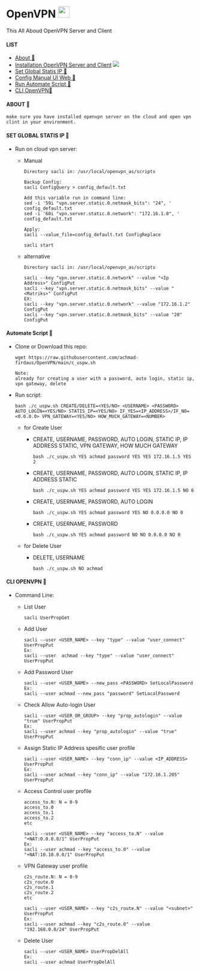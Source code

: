 # OpenVPN <img src="https://raw.githubusercontent.com/MartinHeinz/MartinHeinz/master/wave.gif" width="30px">
This All Aboud OpenVPN Server and Client

#### LIST
- [About 👻](#about-)
- [Installation OpenVPN Server and Client](Installation.md) ![](https://img.shields.io/badge/VPN-OpenVPN-informational?style=flat&logo=<LOGO_NAME>&logoColor=white&color=2bbc8a)
- [Set Global Statis IP 👻](#set-global-statis-ip-)
- [Config Manual UI Web 👻](ConfigUIWeb.md)
- [Run Automate Script 👻](#automate-script-)
- [CLI OpenVPN👻](#cli-openvpn-)

#### ABOUT 👻
  
    make sure you have installed openvpn server on the cloud and open vpn clint in your environment.
    
#### SET GLOBAL STATIS IP 👻

- Run on cloud vpn server:
  - Manual
  
        Directory sacli in: /usr/local/openvpn_as/scripts
        
        Backup Config: 
        sacli ConfigQuery > config_default.txt
        
        Add this variable run in command line:
        sed -i '59i "vpn.server.static.0.netmask_bits": "24", ' config_default.txt
        sed -i '60i "vpn.server.static.0.network": "172.16.1.0", ' config_default.txt
        
        Apply:
        sacli --value_file=config_default.txt ConfigReplace
        
        sacli start
    
  - alternative
  
        Directory sacli in: /usr/local/openvpn_as/scripts

        sacli --key "vpn.server.static.0.network" --value "<Ip Address>" ConfigPut
        sacli --key "vpn.server.static.0.netmask_bits" --value "<Matriks>" ConfigPut
        EX:
        sacli --key "vpn.server.static.0.network" --value "172.16.1.2" ConfigPut
        sacli --key "vpn.server.static.0.netmask_bits" --value "20" ConfigPut

    
#### Automate Script 👻

- Clone or Download this repo:

      wget https://raw.githubusercontent.com/achmad-firdaus/OpenVPN/main/c_uspw.sh
      
      Note:
      already for creating a user with a password, auto login, static ip, vpn gateway, delete

- Run script:

      bash ./c_uspw.sh CREATE/DELETE=<YES/NO> <USERNAME> <PASSWORD> AUTO_LOGIN=<YES/NO> STATIS_IP=<YES/NO> IF_YES=<IP_ADDRESS>/IF_NO=<0.0.0.0> VPN_GATEWAY=<YES/NO> HOW_MUCH_GATEWAY=<NUMBER>

  - for Create User 
    - CREATE, USERNAME, PASSWORD, AUTO LOGIN, STATIC IP, IP ADDRESS STATIC, VPN GATEWAY, HOW MUCH GATEWAY

          bash ./c_uspw.sh YES achmad password YES YES 172.16.1.5 YES 2
          
    - CREATE, USERNAME, PASSWORD, AUTO LOGIN, STATIC IP, IP ADDRESS STATIC

          bash ./c_uspw.sh YES achmad password YES YES 172.16.1.5 NO 0
          

    - CREATE, USERNAME, PASSWORD, AUTO LOGIN

          bash ./c_uspw.sh YES achmad password YES NO 0.0.0.0 NO 0


    - CREATE, USERNAME, PASSWORD

          bash ./c_uspw.sh YES achmad password NO NO 0.0.0.0 NO 0

  - for Delete User 
    - DELETE, USERNAME

          bash ./c_uspw.sh NO achmad 

        
#### CLI OPENVPN 👻

- Command Line:
  - List User
  
        sacli UserPropGet 
        
  - Add User
  
        sacli --user <USER_NAME> --key "type" --value "user_connect" UserPropPut
        Ex:
        sacli --user  achmad --key "type" --value "user_connect" UserPropPut

  - Add Password User
  
        sacli --user <USER_NAME> --new_pass <PASSWORD> SetLocalPassword
        Ex:
        sacli --user achmad --new_pass "password" SetLocalPassword
        
  - Check Allow Auto-login User
  
        sacli --user <USER_OR_GROUP> --key "prop_autologin" --value "true" UserPropPut
        Ex:
        sacli --user achmad --key "prop_autologin" --value "true" UserPropPut
                
  - Assign Static IP Address spesific user profile
  
        sacli --user <USER_NAME> --key "conn_ip" --value <IP_ADDRESS> UserPropPut
        Ex:
        sacli --user achmad --key "conn_ip" --value "172.16.1.205" UserPropPut

  - Access Control user profile
  
        access_to.N: N = 0-9
        access_to.0
        access_to.1
        access_to.2
        etc
        
        sacli --user <USER_NAME> --key "access_to.N" --value "+NAT:0.0.0.0/1" UserPropPut
        Ex:
        sacli --user achmad --key "access_to.0" --value "+NAT:10.10.0.0/1" UserPropPut
        
  - VPN Gateway user profile
  
        c2s_route.N: N = 0-9
        c2s_route.0
        c2s_route.1
        c2s_route.2
        etc
        
        sacli --user <USER_NAME> --key "c2s_route.N" --value "<subnet>" UserPropPut
        Ex:
        sacli --user achmad --key "c2s_route.0" --value "192.168.0.0/24" UserPropPut
                
  - Delete User
  
        sacli --user <USER_NAME> UserPropDelAll
        Ex:
        sacli --user achmad UserPropDelAll
        
